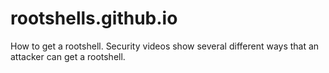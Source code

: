 # rootshells.github.io
How to get a rootshell. Security videos show several different ways that an attacker can get a rootshell.
